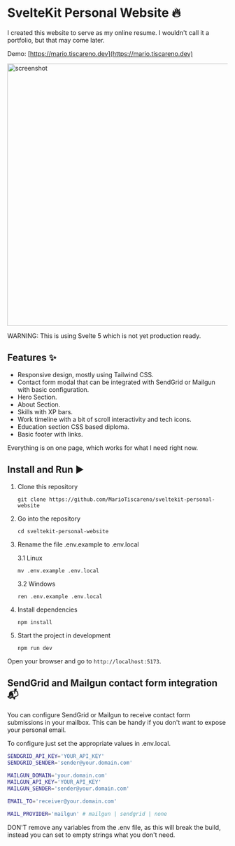 # SvelteKit Personal Website 🔥

I created this website to serve as my online resume. I wouldn't call it a portfolio, but that may come later.

Demo: [https://mario.tiscareno.dev](https://mario.tiscareno.dev)

<p align="left">
    <img width="600" height="auto" src="https://i.imgur.com/oAcf7tx.png" alt="screenshot" />
</p>

WARNING: This is using Svelte 5 which is not yet production ready.

## Features ✨

- Responsive design, mostly using Tailwind CSS.
- Contact form modal that can be integrated with SendGrid or Mailgun with basic configuration.
- Hero Section.
- About Section.
- Skills with XP bars.
- Work timeline with a bit of scroll interactivity and tech icons.
- Education section CSS based diploma.
- Basic footer with links.

Everything is on one page, which works for what I need right now.

## Install and Run ▶️

1. Clone this repository

   ```
   git clone https://github.com/MarioTiscareno/sveltekit-personal-website
   ```

2. Go into the repository

   ```
   cd sveltekit-personal-website
   ```

3. Rename the file .env.example to .env.local

   3.1 Linux

   ```
   mv .env.example .env.local
   ```

   3.2 Windows

   ```
   ren .env.example .env.local
   ```

4. Install dependencies

   ```
   npm install
   ```

5. Start the project in development

   ```
   npm run dev
   ```

Open your browser and go to `http://localhost:5173`.

## SendGrid and Mailgun contact form integration 📬

You can configure SendGrid or Mailgun to receive contact form submissions in your mailbox. This can be handy if you don't want to expose your personal email.

To configure just set the appropriate values in .env.local.

```bash
SENDGRID_API_KEY='YOUR_API_KEY'
SENDGRID_SENDER='sender@your.domain.com'

MAILGUN_DOMAIN='your.domain.com'
MAILGUN_API_KEY='YOUR_API_KEY'
MAILGUN_SENDER='sender@your.domain.com'

EMAIL_TO='receiver@your.domain.com'

MAIL_PROVIDER='mailgun' # mailgun | sendgrid | none
```

DON'T remove any variables from the .env file, as this will break the build, instead you can set to empty strings what you don't need.
